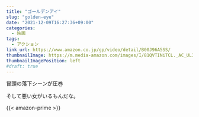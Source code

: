 ```yaml
---
title: "ゴールデンアイ"
slug: "golden-eye"
date: "2021-12-09T16:27:36+09:00"
categories:
  - 映画
tags:
  - アクション
link_url: https://www.amazon.co.jp/gp/video/detail/B00J96A5SS/
thumbnailImage: https://m.media-amazon.com/images/I/81QVTINiTCL._AC_UL320_.jpg
thumbnailImagePosition: left
#draft: true
---
```

冒頭の落下シーンが圧巻
<!--more-->
そして悪い女がいるもんだな。

{{< amazon-prime >}}
